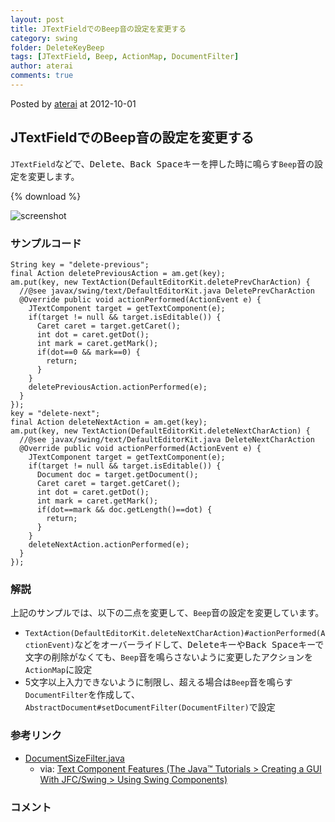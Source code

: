 ```yaml
---
layout: post
title: JTextFieldでのBeep音の設定を変更する
category: swing
folder: DeleteKeyBeep
tags: [JTextField, Beep, ActionMap, DocumentFilter]
author: aterai
comments: true
---
```


Posted by [aterai](http://terai.xrea.jp/aterai.html) at 2012-10-01

## JTextFieldでのBeep音の設定を変更する
`JTextField`などで、<kbd>Delete</kbd>、<kbd>Back Space</kbd>キーを押した時に鳴らす`Beep`音の設定を変更します。

{% download %}

![screenshot](https://lh6.googleusercontent.com/-zIUmkF2C9FA/UGkqdcWDLVI/AAAAAAAABTk/F4nun0GDLZc/s800/DeleteKeyBeep.png)

### サンプルコード
<pre class="prettyprint"><code>String key = "delete-previous";
final Action deletePreviousAction = am.get(key);
am.put(key, new TextAction(DefaultEditorKit.deletePrevCharAction) {
  //@see javax/swing/text/DefaultEditorKit.java DeletePrevCharAction
  @Override public void actionPerformed(ActionEvent e) {
    JTextComponent target = getTextComponent(e);
    if(target != null &amp;&amp; target.isEditable()) {
      Caret caret = target.getCaret();
      int dot = caret.getDot();
      int mark = caret.getMark();
      if(dot==0 &amp;&amp; mark==0) {
        return;
      }
    }
    deletePreviousAction.actionPerformed(e);
  }
});
key = "delete-next";
final Action deleteNextAction = am.get(key);
am.put(key, new TextAction(DefaultEditorKit.deleteNextCharAction) {
  //@see javax/swing/text/DefaultEditorKit.java DeleteNextCharAction
  @Override public void actionPerformed(ActionEvent e) {
    JTextComponent target = getTextComponent(e);
    if(target != null &amp;&amp; target.isEditable()) {
      Document doc = target.getDocument();
      Caret caret = target.getCaret();
      int dot = caret.getDot();
      int mark = caret.getMark();
      if(dot==mark &amp;&amp; doc.getLength()==dot) {
        return;
      }
    }
    deleteNextAction.actionPerformed(e);
  }
});
</code></pre>

### 解説
上記のサンプルでは、以下の二点を変更して、`Beep`音の設定を変更しています。

- `TextAction(DefaultEditorKit.deleteNextCharAction)#actionPerformed(ActionEvent)`などをオーバーライドして、<kbd>Delete</kbd>キーや<kbd>Back Space</kbd>キーで文字の削除がなくても、`Beep`音を鳴らさないように変更したアクションを`ActionMap`に設定
- 5文字以上入力できないように制限し、超える場合は`Beep`音を鳴らす`DocumentFilter`を作成して、`AbstractDocument#setDocumentFilter(DocumentFilter)`で設定

<!-- dummy comment line for breaking list -->

### 参考リンク
- [DocumentSizeFilter.java](http://docs.oracle.com/javase/tutorial/displayCode.html?code=http://docs.oracle.com/javase/tutorial/uiswing/examples/components/TextComponentDemoProject/src/components/DocumentSizeFilter.java)
    - via: [Text Component Features (The Java™ Tutorials > Creating a GUI With JFC/Swing > Using Swing Components)](http://docs.oracle.com/javase/tutorial/uiswing/components/generaltext.html)

<!-- dummy comment line for breaking list -->

### コメント
